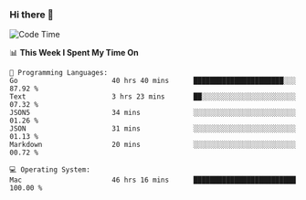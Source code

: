 ### Hi there 👋

<!--
**CrazyCollin/crazycollin** is a ✨ _special_ ✨ repository because its `README.md` (this file) appears on your GitHub profile.

Here are some ideas to get you started:

- 🔭 I’m currently working on ...
- 🌱 I’m currently learning ...
- 👯 I’m looking to collaborate on ...
- 🤔 I’m looking for help with ...
- 💬 Ask me about ...
- 📫 How to reach me: ...
- 😄 Pronouns: ...
- ⚡ Fun fact: ...
-->

<!--START_SECTION:waka-->
![Code Time](http://img.shields.io/badge/Code%20Time-5%2C384%20hrs%2010%20mins-blue)

📊 **This Week I Spent My Time On** 

```text
💬 Programming Languages: 
Go                       40 hrs 40 mins      ██████████████████████░░░   87.92 % 
Text                     3 hrs 23 mins       ██░░░░░░░░░░░░░░░░░░░░░░░   07.32 % 
JSON5                    34 mins             ░░░░░░░░░░░░░░░░░░░░░░░░░   01.26 % 
JSON                     31 mins             ░░░░░░░░░░░░░░░░░░░░░░░░░   01.13 % 
Markdown                 20 mins             ░░░░░░░░░░░░░░░░░░░░░░░░░   00.72 % 

💻 Operating System: 
Mac                      46 hrs 16 mins      █████████████████████████   100.00 % 
```


<!--END_SECTION:waka-->
